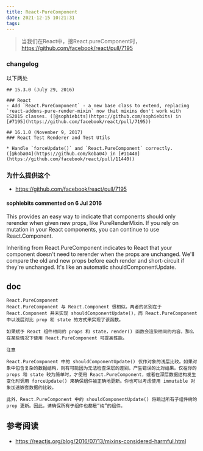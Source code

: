 ```yaml
---
title: React-PureComponent
date: 2021-12-15 10:21:31
tags:
---
```

> 当我们在React中，搜React.pureComponent时，
https://github.com/facebook/react/pull/7195

### changelog
以下两处
```
## 15.3.0 (July 29, 2016)

### React
- Add `React.PureComponent` - a new base class to extend, replacing `react-addons-pure-render-mixin` now that mixins don't work with ES2015 classes. ([@sophiebits](https://github.com/sophiebits) in [#7195](https://github.com/facebook/react/pull/7195))

## 16.1.0 (November 9, 2017)
### React Test Renderer and Test Utils

* Handle `forceUpdate()` and `React.PureComponent` correctly. ([@koba04](https://github.com/koba04) in [#11440](https://github.com/facebook/react/pull/11440))

```

### 为什么提供这个
- https://github.com/facebook/react/pull/7195

#### sophiebits commented on 6 Jul 2016
This provides an easy way to indicate that components should only rerender when given new props, like PureRenderMixin. If you rely on mutation in your React components, you can continue to use React.Component.

Inheriting from React.PureComponent indicates to React that your component doesn't need to rerender when the props are unchanged. We'll compare the old and new props before each render and short-circuit if they're unchanged. It's like an automatic shouldComponentUpdate.

## doc
```
React.PureComponent
React.PureComponent 与 React.Component 很相似。两者的区别在于 React.Component 并未实现 shouldComponentUpdate()，而 React.PureComponent 中以浅层对比 prop 和 state 的方式来实现了该函数。

如果赋予 React 组件相同的 props 和 state，render() 函数会渲染相同的内容，那么在某些情况下使用 React.PureComponent 可提高性能。

注意

React.PureComponent 中的 shouldComponentUpdate() 仅作对象的浅层比较。如果对象中包含复杂的数据结构，则有可能因为无法检查深层的差别，产生错误的比对结果。仅在你的 props 和 state 较为简单时，才使用 React.PureComponent，或者在深层数据结构发生变化时调用 forceUpdate() 来确保组件被正确地更新。你也可以考虑使用 immutable 对象加速嵌套数据的比较。

此外，React.PureComponent 中的 shouldComponentUpdate() 将跳过所有子组件树的 prop 更新。因此，请确保所有子组件也都是“纯”的组件。
```

## 参考阅读
- https://reactjs.org/blog/2016/07/13/mixins-considered-harmful.html